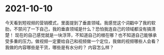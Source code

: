 # 2021-10-10

今天看到短视频的营销模式，里面提到了垂直领域。我感觉这个词戳中了我的软肋，不禁问了一下自己，我的垂直领域是什么？恐怕我连自己的领域都没有搞清楚！ 现在的自己感觉就是一块浮萍，不知道自己的根在哪？也不知道自己能够承受多重的压力。做视频一定要给自己和视频做一个定位，我做的视频哪些人会看？我做的内容哪些是干货，哪些是有水分的？ 内容怎么样？
